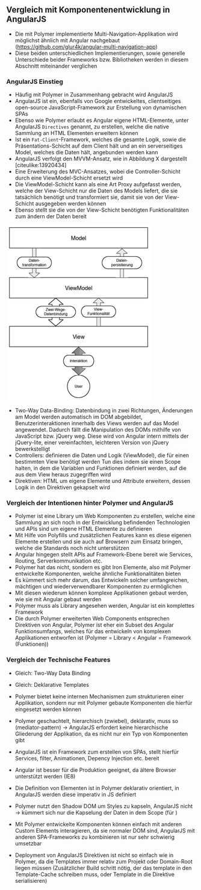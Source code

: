 ## Vergleich mit Komponentenentwicklung in AngularJS

- Die mit Polymer implementierte Multi-Navigation-Applikation wird möglichst ähnlich mit Angular nachgebaut (https://github.com/glur4k/angular-multi-navigation-app)
- Diese beiden unterschiedlichen Implementierungen, sowie generelle Unterschiede beider Frameworks bzw. Bibliotheken werden in diesem Abschnitt miteinander verglichen


### AngularJS Einstieg

- Häufig mit Polymer in Zusammenhang gebracht wird AngularJS
- AngularJS ist ein, ebenfalls von Google entwickeltes, clientseitiges open-source JavaScript-Framework zur Erstellung von dynamischen SPAs
- Ebenso wie Polymer erlaubt es Angular eigene HTML-Elemente, unter AngularJS `Directives` genannt, zu erstellen, welche die native Sammlung an HTML Elementen erweitern können
- Ist ein `Fat-Client`-Framework, welches die gesamte Logik, sowie die Präsentations-Schicht auf dem Client hält und an ein serverseitiges Model, welches die Daten hält, angebunden werden kann
- AngularJS verfolgt den MVVM-Ansatz, wie in Abbildung X dargestellt [citeulike:13920434]
- Eine Erweiterung des MVC-Ansatzes, wobei die Controller-Schicht durch eine ViewModel-Schicht ersetzt wird
- Die ViewModel-Schicht kann als eine Art Proxy aufgefasst werden, welche der View-Schicht nur die Daten des Models liefert, die sie tatsächlich benötigt und transformiert sie, damit sie von der View-Schicht ausgegeben werden können
- Ebenso stellt sie die von der View-Schicht benötigten Funktionalitäten zum ändern der Daten bereit

![Bild: Model-View-ViewModel Darstellung](images/1-model-view-viewmodel.png "Model-View-ViewModel Darstellung")

- Two-Way Data-Binding: Datenbindung in zwei Richtungen, Änderungen am Model werden automatisch im DOM abgebildet, Benutzerinteraktionen innerhalb des Views werden auf das Model angewendet. Dadurch fällt die Manipulation des DOMs mithilfe von JavaScript bzw. jQuery weg. Diese wird von Angular intern mittels der jQuery-lite, einer vereinfachten, leichteren Version von jQuery bewerkstelligt
- Controllers: definieren die Daten und Logik (ViewModel), die für einen bestimmten View benötigt werden Tun dies indem sie einen Scope halten, in dem die Variablen und Funktionen definiert werden, auf die aus dem View heraus zugegriffen wird
- Direktiven: HTML um eigene Elemente und Attribute erweitern, dessen Logik in den Direktiven gekapselt wird


### Vergleich der Intentionen hinter Polymer und AngularJS

- Polymer ist eine Library um Web Komponenten zu erstellen, welche eine Sammlung an sich noch in der Entwicklung befindenden Technologien und APIs sind um eigene HTML Elemente zu definieren
- Mit Hilfe von Polyfills und zusätzlichen Features kann es diese eigenen Elemente erstellen und sie auch auf Browsern zum Einsatz bringen, welche die Standards noch nicht unterstützen
- Angular hingegen stellt APIs auf Framework-Ebene bereit wie Services, Routing, Serverkommunikation etc.
- Polymer hat das nicht, sondern es gibt Iron Elemente, also mit Polymer entwickelte Komponenten, welche ähnliche Funktionalitäten bieten
- Es kümmert sich mehr darum, das Entwickeln solcher umfangreichen, mächtigen und wiederverwendbarer Komponenten zu ermöglichen
- Mit diesen wiederum können komplexe Applikationen gebaut werden, wie sie mit Angular gebaut werden
- Polymer muss als Library angesehen werden, Angular ist ein komplettes Framework
- Die durch Polymer erweiterten Web Components entsprechen Direktiven von Angular, Polymer ist eher ein Subset des Angular Funktionsumfangs, welches für das entwickeln von komplexen Applikationen entworfen ist (Polymer = Library < Angular = Framework (Funktionen))


### Vergleich der Technische Features

- Gleich: Two-Way Data Binding
- Gleich: Deklarative Templates

- Polymer bietet keine internen Mechanismen zum strukturieren einer Applikation, sondern nur mit Polymer gebaute Komponenten die hierfür eingesetzt werden können
- Polymer geschachtelt, hierarchisch (zwiebel), deklarativ, muss so (mediator-pattern) -> AngularJS erfordert keine hierarchische Gliederung der Applikation, da es nicht nur ein Typ von Komponenten gibt
- AngularJS ist ein Framework zum erstellen von SPAs, stellt hierfür Services, filter, Animationen, Depency Injection etc. bereit
- Angular ist besser für die Produktion geeignet, da ältere Browser unterstützt werden (IE8)
- Die Definition von Elementen ist in Polymer deklarativ orientiert, in AngularJS werden diese imperativ in JS definiert
- Polymer nutzt den Shadow DOM um Styles zu kapseln, AngularJS nicht -> kümmert sich nur die Kapselung der Daten in dem Scope (für )
- Mit Polymer entwickelte Komponenten können einfach mit anderen Custom Elements interagieren, da sie normaler DOM sind, AngularJS mit anderen SPA-Frameworks zu kombinieren ist nur sehr schwierig umsetzbar
- Deployment von AngularJS Direktiven ist nicht so einfach wie in Polymer, da die Templates immer relativ zum Projekt oder Domain-Root liegen müssen (Zusätzlicher Build schritt nötig, der das template in den Template-Cache schreiben muss, oder Template in die Direktive serialisieren)

